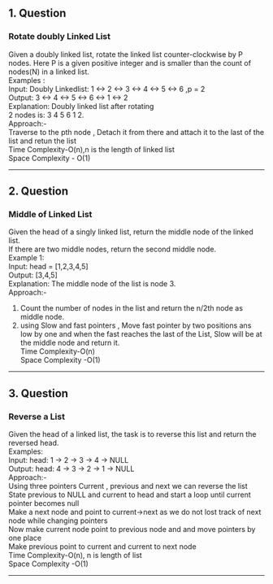 ## 1. Question <br>
### Rotate doubly Linked List <br>
Given a doubly linked list, rotate the linked list counter-clockwise by P nodes. Here P is a given positive integer and is smaller than the count of nodes(N) in a linked list. <br>
Examples : <br>
Input: Doubly Linkedlist: 1 <-> 2 <-> 3 <-> 4 <-> 5 <-> 6 ,p = 2 <br>
Output: 3 <-> 4 <-> 5 <-> 6 <-> 1 <-> 2 <br>
Explanation: Doubly linked list after rotating <br>
2 nodes is: 3 4 5 6 1 2. <br>
Approach:- <br>
Traverse to the pth node , Detach it from there and attach it to the last of the list and retun the list <br>
Time Complexity-O(n),n is the length of linked list <br>
Space Complexity - O(1) <br>

____________________________________________________________________________________

## 2. Question <br>
### Middle of Linked List <br>
Given the head of a singly linked list, return the middle node of the linked list. <br>
If there are two middle nodes, return the second middle node. <br>
Example 1: <br>
Input: head = [1,2,3,4,5] <br>
Output: [3,4,5] <br>
Explanation: The middle node of the list is node 3. <br>
Approach:- <br>
1. Count the number of nodes in the list and return the n/2th node as middle node. <br>
2. using Slow and fast pointers , Move fast pointer by two positions ans low by one and when the fast reaches the last of the List, Slow will be at the middle node and return it. <br>
Time Complexity-O(n) <br>
Space Complexity -O(1) <br>

____________________________________________________________________________________________________________

## 3. Question <br>
### Reverse a List <br>
Given the head of a linked list, the task is to reverse this list and return the reversed head. <br>
Examples: <br>
Input: head: 1 -> 2 -> 3 -> 4 -> NULL <br>
Output: head: 4 -> 3 -> 2 -> 1 -> NULL <br>
Approach:- <br>
Using three pointers Current , previous and next we can reverse the list <br>
State previous to NULL and current to head and start a loop until current pointer becomes null <br>
Make a next node and point to current->next as we do not lost track of next node while changing pointers <br>
Now make current node point to previous node and and move pointers by one place  <br>
Make previous point to current and current to next node <br>
Time Complexity-O(n), n is length of list <br>
Space Complexity -O(1) <br>

___________________________________________________________________________________________________

